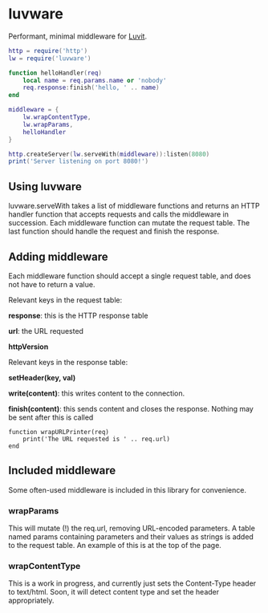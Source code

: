 # luvware

Performant, minimal middleware for [Luvit](https://github.com/luvit/luvit).

````lua
http = require('http')
lw = require('luvware')

function helloHandler(req)
	local name = req.params.name or 'nobody'
	req.response:finish('hello, ' .. name)
end

middleware = {
	lw.wrapContentType,
	lw.wrapParams,
	helloHandler
}

http.createServer(lw.serveWith(middleware)):listen(8080)
print('Server listening on port 8080!')
````

## Using luvware

luvware.serveWith takes a list of middleware functions and returns an HTTP handler function that accepts requests and calls the middleware in succession. Each middleware function can mutate the request table. The last function should handle the request and finish the response.

## Adding middleware

Each middleware function should accept a single request table, and does not have to return a value. 

Relevant keys in the request table:

**response**: this is the HTTP response table

**url**: the URL requested

**httpVersion**

Relevant keys in the response table:

**setHeader(key, val)**

**write(content)**: this writes content to the connection.

**finish(content)**: this sends content and closes the response. Nothing may be sent after this is called

````
function wrapURLPrinter(req)
	print('The URL requested is ' .. req.url)
end
````

## Included middleware

Some often-used middleware is included in this library for convenience.

### wrapParams

This will mutate (!) the req.url, removing URL-encoded parameters. A table named params containing parameters and their values as strings is added to the request table. An example of this is at the top of the page.

### wrapContentType

This is a work in progress, and currently just sets the Content-Type header to text/html. Soon, it will detect content type and set the header appropriately.
